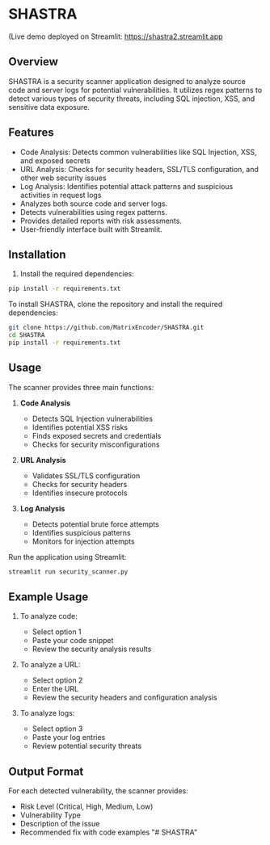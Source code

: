 # SHASTRA

(Live demo deployed on Streamlit: https://shastra2.streamlit.app

## Overview
SHASTRA is a security scanner application designed to analyze source code and server logs for potential vulnerabilities. It utilizes regex patterns to detect various types of security threats, including SQL injection, XSS, and sensitive data exposure.

## Features

- Code Analysis: Detects common vulnerabilities like SQL Injection, XSS, and exposed secrets
- URL Analysis: Checks for security headers, SSL/TLS configuration, and other web security issues
- Log Analysis: Identifies potential attack patterns and suspicious activities in request logs
- Analyzes both source code and server logs.
- Detects vulnerabilities using regex patterns.
- Provides detailed reports with risk assessments.
- User-friendly interface built with Streamlit.

## Installation

1. Install the required dependencies:
```bash
pip install -r requirements.txt
```

To install SHASTRA, clone the repository and install the required dependencies:
```bash
git clone https://github.com/MatrixEncoder/SHASTRA.git
cd SHASTRA
pip install -r requirements.txt
```

## Usage

The scanner provides three main functions:

1. **Code Analysis**
   - Detects SQL Injection vulnerabilities
   - Identifies potential XSS risks
   - Finds exposed secrets and credentials
   - Checks for security misconfigurations

2. **URL Analysis**
   - Validates SSL/TLS configuration
   - Checks for security headers
   - Identifies insecure protocols

3. **Log Analysis**
   - Detects potential brute force attempts
   - Identifies suspicious patterns
   - Monitors for injection attempts

Run the application using Streamlit:
```bash
streamlit run security_scanner.py
```

## Example Usage

1. To analyze code:
   - Select option 1
   - Paste your code snippet
   - Review the security analysis results

2. To analyze a URL:
   - Select option 2
   - Enter the URL
   - Review the security headers and configuration analysis

3. To analyze logs:
   - Select option 3
   - Paste your log entries
   - Review potential security threats

## Output Format

For each detected vulnerability, the scanner provides:
- Risk Level (Critical, High, Medium, Low)
- Vulnerability Type
- Description of the issue
- Recommended fix with code examples
"# SHASTRA" 
